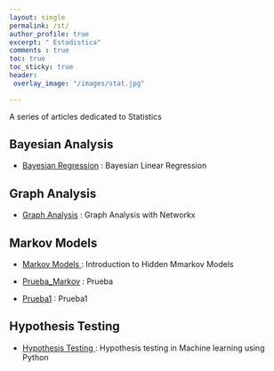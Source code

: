 ```yaml
---
layout: single
permalink: /st/
author_profile: true
excerpt: " Estadistica"
comments : true
toc: true
toc_sticky: true
header: 
 overlay_image: "/images/stat.jpg"

---
```


A series of articles dedicated to Statistics

## Bayesian Analysis

* [Bayesian Regression](https://mohameddhaoui.github.io/statistics/bayesianregression/) :  Bayesian Linear Regression



## Graph Analysis

* [Graph Analysis](https://mohameddhaoui.github.io/statistics/graph/) : Graph Analysis with Networkx


## Markov Models

* [Markov Models ](https://mohameddhaoui.github.io/statistics/hmm/) : Introduction to Hidden Mmarkov Models

* [Prueba_Markov](https://issamfakhari.github.io/statistics/CadenasMarkov/) : Prueba

* [Prueba1](https://issamfakhari.github.io/statistics/Prueba1/) : Prueba1


## Hypothesis Testing

* [Hypothesis Testing ](https://mohameddhaoui.github.io/statistics/hypothesis_testing/) : Hypothesis testing in Machine learning using Python
